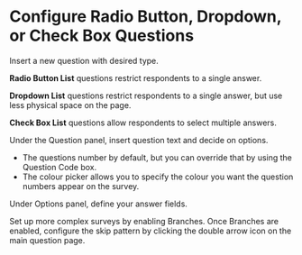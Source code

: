 # Configure Radio Button, Dropdown, or Check Box Questions

Insert a new question with desired type.

**Radio Button List** questions restrict respondents to a single answer.

**Dropdown List** questions restrict respondents to a single answer, but use less physical space on the page.

**Check Box List** questions allow respondents to select multiple answers.

Under the Question panel, insert question text and decide on options.
- The questions number by default, but you can override that by using the Question Code box.
- The colour picker allows you to specify the colour you want the question numbers appear on the survey.

Under Options panel, define your answer fields.

Set up more complex surveys by enabling Branches. Once Branches are enabled, configure the skip pattern by clicking the double arrow icon on the main question page.
